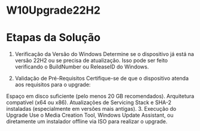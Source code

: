 # W10Upgrade22H2

# Etapas da Solução
1. Verificação da Versão do Windows
Determine se o dispositivo já está na versão 22H2 ou se precisa de atualização. Isso pode ser feito verificando o BuildNumber ou ReleaseID do Windows.

2. Validação de Pré-Requisitos
Certifique-se de que o dispositivo atenda aos requisitos para o upgrade:

Espaço em disco suficiente (pelo menos 20 GB recomendados).
Arquitetura compatível (x64 ou x86).
Atualizações de Servicing Stack e SHA-2 instaladas (especialmente em versões mais antigas).
3. Execução do Upgrade
Use o Media Creation Tool, Windows Update Assistant, ou diretamente um instalador offline via ISO para realizar o upgrade.
